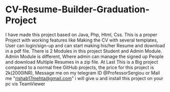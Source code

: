 # CV-Resume-Builder-Graduation-Project
I have made this project based on Java, Php, Html, Css. This is a proper Project with working features like Making the CV with several templates, User can login/sign-up and can start making his/her Resume and download in a pdf file. There is 2 Modules in this project Student and Admin Module. Admin Module is different, Where admin can manage the signed up People and download Multiple Resumes in a zip file. At Last This is a Big project compared to a normal free GitHub projects, the price for this project is 2k(2000INR), Message me on my telegram ID @ProfessorSergiou or Mail me "rishab17mehta@gmail.com" i will give u and install this project on your pc vis TeamViewer
